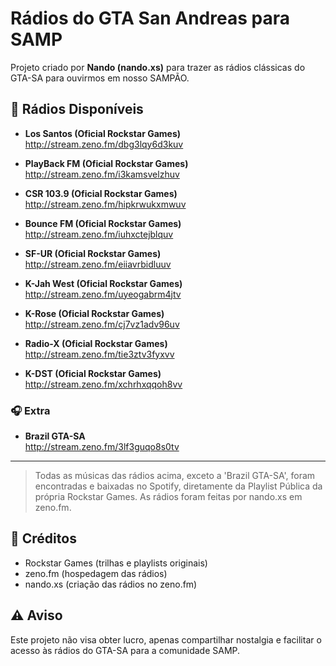 # Rádios do GTA San Andreas para SAMP

Projeto criado por **Nando (nando.xs)** para trazer as rádios clássicas do GTA-SA para ouvirmos em nosso SAMPÃO.

## 🎵 Rádios Disponíveis

- **Los Santos (Oficial Rockstar Games)**  
  http://stream.zeno.fm/dbg3lqy6d3kuv

- **PlayBack FM (Oficial Rockstar Games)**  
  http://stream.zeno.fm/i3kamsvelzhuv

- **CSR 103.9 (Oficial Rockstar Games)**  
  http://stream.zeno.fm/hipkrwukxmwuv

- **Bounce FM (Oficial Rockstar Games)**  
  http://stream.zeno.fm/iuhxctejblquv

- **SF-UR (Oficial Rockstar Games)**  
  http://stream.zeno.fm/eiiavrbidluuv

- **K-Jah West (Oficial Rockstar Games)**  
  http://stream.zeno.fm/uyeogabrm4jtv

- **K-Rose (Oficial Rockstar Games)**  
  http://stream.zeno.fm/cj7vz1adv96uv

- **Radio-X (Oficial Rockstar Games)**  
  http://stream.zeno.fm/tie3ztv3fyxvv

- **K-DST (Oficial Rockstar Games)**  
  http://stream.zeno.fm/xchrhxqqoh8vv

### 🎧 Extra

- **Brazil GTA-SA**  
  http://stream.zeno.fm/3lf3guqo8s0tv

---

> Todas as músicas das rádios acima, exceto a 'Brazil GTA-SA', foram encontradas e baixadas no Spotify, diretamente da Playlist Pública da própria Rockstar Games. As rádios foram feitas por nando.xs em zeno.fm.

## 📢 Créditos
- Rockstar Games (trilhas e playlists originais)
- zeno.fm (hospedagem das rádios)
- nando.xs (criação das rádios no zeno.fm)

## ⚠️ Aviso
Este projeto não visa obter lucro, apenas compartilhar nostalgia e facilitar o acesso às rádios do GTA-SA para a comunidade SAMP.
